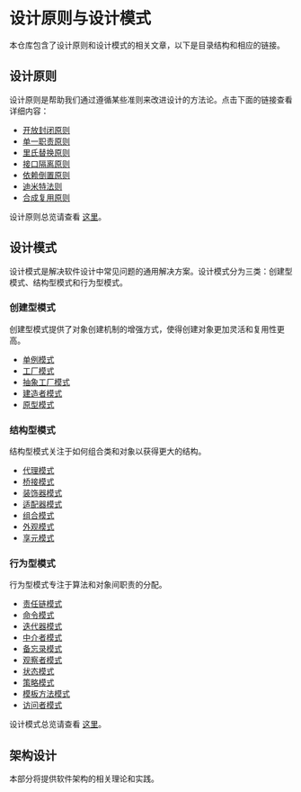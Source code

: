 # 设计原则与设计模式

本仓库包含了设计原则和设计模式的相关文章，以下是目录结构和相应的链接。

## 设计原则

设计原则是帮助我们通过遵循某些准则来改进设计的方法论。点击下面的链接查看详细内容：

- [开放封闭原则](./design-principl/01-ocp)
- [单一职责原则](./design-principl/02-srp)
- [里氏替换原则](./design-principl/03-lsp)
- [接口隔离原则](./design-principl/04-isp)
- [依赖倒置原则](./design-principl/05-dip)
- [迪米特法则](./design-principl/06-lkp)
- [合成复用原则](./design-principl/07-carp)

设计原则总览请查看 [这里](./design-principl/README.md)。

## 设计模式

设计模式是解决软件设计中常见问题的通用解决方案。设计模式分为三类：创建型模式、结构型模式和行为型模式。

### 创建型模式

创建型模式提供了对象创建机制的增强方式，使得创建对象更加灵活和复用性更高。

- [单例模式](./design-pattern/creational-pattern/01-singleton)
- [工厂模式](./design-pattern/creational-pattern/02-factory)
- [抽象工厂模式](./design-pattern/creational-pattern/03-abstract-factory)
- [建造者模式](./design-pattern/creational-pattern/04-builder)
- [原型模式](./design-pattern/creational-pattern/05-prototype)

### 结构型模式

结构型模式关注于如何组合类和对象以获得更大的结构。

- [代理模式](./design-pattern/structural-pattern/01-proxy)
- [桥接模式](./design-pattern/structural-pattern/02-bridge)
- [装饰器模式](./design-pattern/structural-pattern/03-decorator)
- [适配器模式](./design-pattern/structural-pattern/04-adapter)
- [组合模式](./design-pattern/structural-pattern/05-composite)
- [外观模式](./design-pattern/structural-pattern/06-facade)
- [享元模式](./design-pattern/structural-pattern/07-flyweight)

### 行为型模式

行为型模式专注于算法和对象间职责的分配。

- [责任链模式](./design-pattern/behavioral-pattern/01-chain-of-responsibility)
- [命令模式](./design-pattern/behavioral-pattern/02-command)
- [迭代器模式](./design-pattern/behavioral-pattern/03-iterator)
- [中介者模式](./design-pattern/behavioral-pattern/04-mediator)
- [备忘录模式](./design-pattern/behavioral-pattern/05-memento)
- [观察者模式](./design-pattern/behavioral-pattern/06-observer)
- [状态模式](./design-pattern/behavioral-pattern/07-state)
- [策略模式](./design-pattern/behavioral-pattern/08-strategy)
- [模板方法模式](./design-pattern/behavioral-pattern/09-template-method)
- [访问者模式](./design-pattern/behavioral-pattern/10-visitor)

设计模式总览请查看 [这里](./design-pattern/README.md)。

## 架构设计

本部分将提供软件架构的相关理论和实践。

